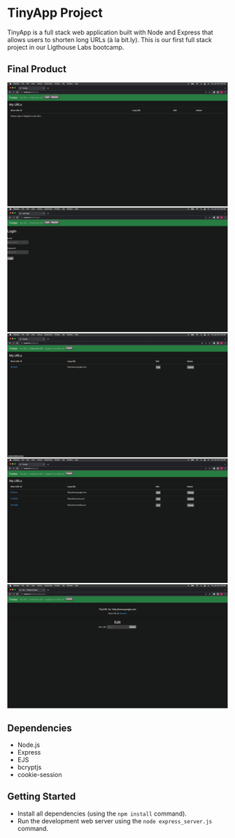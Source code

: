 # TinyApp Project

TinyApp is a full stack web application built with Node and Express that allows users to shorten long URLs (à la bit.ly). 
This is our first full stack project in our Ligthouse Labs bootcamp.

## Final Product

!["/urls page without a user logged in"](/docs/%3Aurls%20page%20-%20not%20logged%20in.png)
!["Login page"](/docs/Login%20page.png)
!["/urls page with a user logged in"](/docs/%3Aurls%20page%20-%20user%20is%20logged%20in.png)
!["/urls page after new urls are added - hyperlinks to all shortURL's"](/docs/new%20urls%20added.png)
!["individual url page with edit field"](/docs/url%20page%20with%20edit%20field.png)

## Dependencies

- Node.js
- Express
- EJS
- bcryptjs
- cookie-session

## Getting Started

- Install all dependencies (using the `npm install` command).
- Run the development web server using the `node express_server.js` command.
